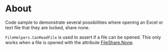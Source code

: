 ﻿# About

Code sample to demonstrate several possibilities where opening an Excel or text file that they are locked, share none.

`FileHelpers.CanReadFile` is used to assert if a file can be opened. This only works when a file is opened with the attribute [FileShare.None](https://learn.microsoft.com/en-us/dotnet/api/system.io.fileshare?view=net-7.0).

